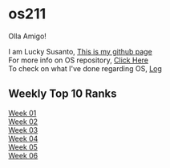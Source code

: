 # os211
Olla Amigo!

I am Lucky Susanto, [This is my github page](https://github.com/Exqrch)<br>
For more info on OS repository, [Click Here](https://github.com/Exqrch/os211)<br>
To check on what I've done regarding OS, [Log](https://github.com/Exqrch/os211/blob/master/TXT/mylog.txt)

## Weekly Top 10 Ranks
[Week 01](https://exqrch.github.io/os211/W01/)<br>
[Week 02](https://exqrch.github.io/os211/W02/)<br>
[Week 03](https://exqrch.github.io/os211/W03/)<br>
[Week 04](https://exqrch.github.io/os211/W04/)<br>
[Week 05](https://exqrch.github.io/os211/W05/)<br>
[Week 06](https://exqrch.github.io/os211/W06/)<br>
